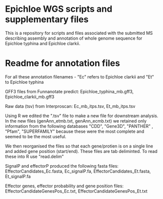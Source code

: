 # Epichloe WGS scripts and supplementary files

This is a repository for scripts and files associated with the submitted MS describing assembly and annotation of whole genome sequence for Epichloe typhina and Epichloe clarkii.


# Readme for annotation files
For all these annotation filenames - "Ec" refers to Epichloe clarkii and "Et" to Epichloe typhina

GFF3 files from Funnanotate predict: Epichloe_typhina_mb.gff3, Epichloe_clarkii_mb.gff3

Raw data (tsv) from Interproscan: 
Ec_mb_itps.tsv, Et_mb_itps.tsv

Using R we edited the ".tsv" file to make a new file for downstream analysis. In the new files (genAnn_etmb.txt, genAnn_ecmb.txt) we retained only information from the following databases "CDD", "Gene3D", "PANTHER" , "Pfam", "SUPERFAMILY" because these were the most complete and seemed to be the most useful.

We then reorganised the files so that each gene/protien is on a single line and added gene position (start/end). These files are tab deliminted. To read these into R use "read.delim"

SignalP and effectorP produced the following fasta files: EffectorCandidates_Ec.fasta, Ec_signalP.fa, EffectorCandidates_Et.fasta, Et_signalP.fa

Effector genes, effector probability and gene position files: EffectorCandidateGenesPos_Ec.txt, EffectorCandidateGenesPos_Et.txt
 
